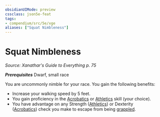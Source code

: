 ```yaml
---
obsidianUIMode: preview
cssclass: json5e-feat
tags:
- compendium/src/5e/xge
aliases: ["Squat Nimbleness"]
---
```

# Squat Nimbleness
*Source: Xanathar's Guide to Everything p. 75*  

***Prerequisites*** Dwarf, small race

You are uncommonly nimble for your race. You gain the following benefits:

- Increase your walking speed by 5 feet.  
- You gain proficiency in the [Acrobatics](compendium/rules/skills.md#Acrobatics) or [Athletics](compendium/rules/skills.md#Athletics) skill (your choice).  
- You have advantage on any Strength ([Athletics](compendium/rules/skills.md#Athletics)) or Dexterity ([Acrobatics](compendium/rules/skills.md#Acrobatics)) check you make to escape from being [grappled](compendium/rules/conditions.md#grappled).